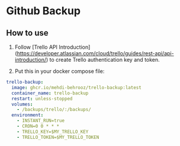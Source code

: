 # Github Backup

## How to use

1. Follow
   [Trello API Introduction]
   (https://developer.atlassian.com/cloud/trello/guides/rest-api/api-introduction/) to create Trello authentication key and token.

2. Put this in your docker compose file:

```yaml
trello-backup:
  image: ghcr.io/mehdi-behrooz/trello-backup:latest
  container_name: trello-backup
  restart: unless-stopped
  volumes:
    - /backups/trello/:/backups/
  environment:
    - INSTANT_RUN=true
    - CRON=0 0 * * *
    - TRELLO_KEY=$MY_TRELLO_KEY
    - TRELLO_TOKEN=$MY_TRELLO_TOKEN
```

